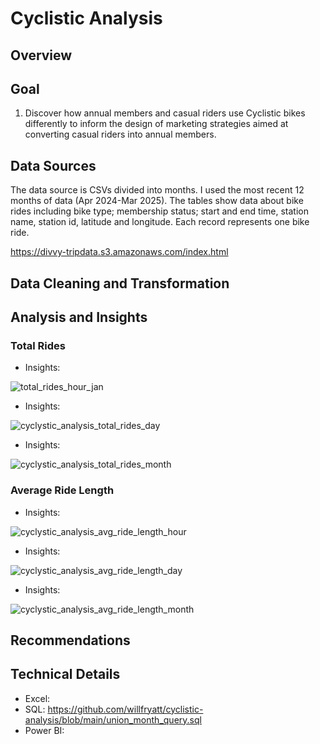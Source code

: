 # Cyclistic Analysis
## Overview


## Goal
1. Discover how annual members and casual riders use Cyclistic bikes differently to inform the design of marketing strategies aimed at converting casual riders into
annual members.
## Data Sources
The data source is CSVs divided into months. I used the most recent 12 months of data (Apr 2024-Mar 2025).
The tables show data about bike rides including bike type; membership status; start and end time, station name, station id, latitude and longitude. Each record represents one bike ride.

https://divvy-tripdata.s3.amazonaws.com/index.html
## Data Cleaning and Transformation

## Analysis and Insights
### Total Rides
* Insights:

![total_rides_hour_jan](https://github.com/user-attachments/assets/8bc536b9-69b0-40e2-acbd-baed0e2288fd)
* Insights:

![cyclystic_analysis_total_rides_day](https://github.com/user-attachments/assets/0532b358-e77a-4b54-a19a-a7649e775f2b)
* Insights:

![cyclystic_analysis_total_rides_month](https://github.com/user-attachments/assets/9335faea-ed43-49c5-8cae-029b4482223d)

### Average Ride Length
* Insights:

![cyclystic_analysis_avg_ride_length_hour](https://github.com/user-attachments/assets/e02b0efc-4507-47bf-92db-cf6f1d54367c)
* Insights:

![cyclystic_analysis_avg_ride_length_day](https://github.com/user-attachments/assets/ddb059b5-9f95-4c48-959d-a25f3dc53c08)
* Insights:

![cyclystic_analysis_avg_ride_length_month](https://github.com/user-attachments/assets/454fadd9-1d41-4c26-8663-93cc60ba524a)

## Recommendations

## Technical Details
* Excel:
* SQL: https://github.com/willfryatt/cyclistic-analysis/blob/main/union_month_query.sql
* Power BI:
